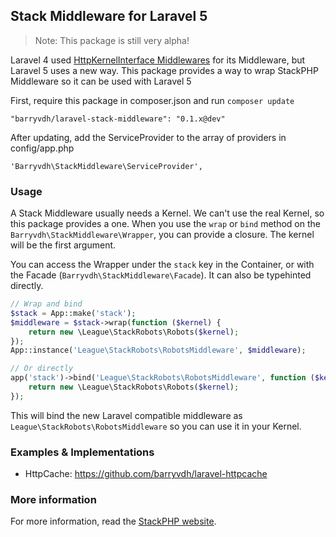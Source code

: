 ## Stack Middleware for Laravel 5

> Note: This package is still very alpha!

Laravel 4 used [HttpKernelInterface Middlewares](http://stackphp.com/middlewares/) for its Middleware, but Laravel 5 uses a new way.
This package provides a way to wrap StackPHP Middleware so it can be used with Laravel 5

First, require this package in composer.json and run `composer update`

    "barryvdh/laravel-stack-middleware": "0.1.x@dev"

After updating, add the ServiceProvider to the array of providers in config/app.php

    'Barryvdh\StackMiddleware\ServiceProvider',

### Usage

A Stack Middleware usually needs a Kernel. We can't use the real Kernel, so this package provides a one.
When you use the `wrap` or `bind` method on the `Barryvdh\StackMiddleware\Wrapper`, you can provide a closure.
The kernel will be the first argument.

You can access the Wrapper under the `stack` key in the Container, or with the Facade (`Barryvdh\StackMiddleware\Facade`). It can also be typehinted directly.

```php
// Wrap and bind
$stack = App::make('stack');
$middleware = $stack->wrap(function ($kernel) {
    return new \League\StackRobots\Robots($kernel);
});
App::instance('League\StackRobots\RobotsMiddleware', $middleware);

// Or directly
app('stack')->bind('League\StackRobots\RobotsMiddleware', function ($kernel) {
    return new \League\StackRobots\Robots($kernel);
});
```

This will bind the new Laravel compatible middleware as `League\StackRobots\RobotsMiddleware` so you can use it in your Kernel.

### Examples & Implementations

 - HttpCache: https://github.com/barryvdh/laravel-httpcache

### More information
For more information, read the [StackPHP website](http://stackphp.com/).
